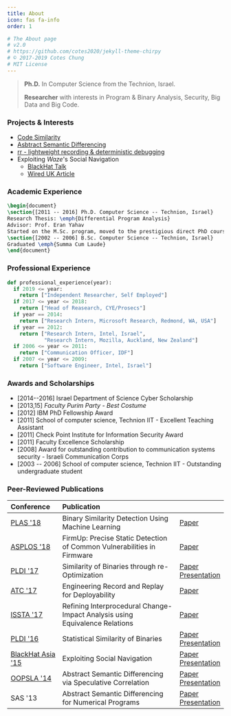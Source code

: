 ```yaml
---
title: About
icon: fas fa-info
order: 1

# The About page
# v2.0
# https://github.com/cotes2020/jekyll-theme-chirpy
# © 2017-2019 Cotes Chung
# MIT License
---
```



> **Ph.D.** In Computer Science from the Technion, Israel.
>
> **Researcher** with interests in Program & Binary Analysis, Security, Big Data and Big Code.

### [](#projects)Projects & Interests


- [Code Similarity](http://binsim.com)
- [Asbtract Semantic Differencing](https://github.com/nimrodpar/differential)
- [rr - lightweight recording & deterministic debugging](http://rr-project.org/)
- Exploiting _Waze_'s Social Navigation
  - [BlackHat Talk](https://www.youtube.com/watch?v=ooExs8FJUK4)
  - [Wired UK Article](http://www.wired.co.uk/article/waze-hacked-fake-traffic-jam)

### [](#academic)Academic Experience
```tex
\begin{document}
\section{[2011 -- 2016] Ph.D. Computer Science -- Technion, Israel}
Research Thesis: \emph{Differential Program Analysis}
Advisor: Prof. Eran Yahav
Started on the M.Sc. program, moved to the prestigious direct PhD course.
\section{[2002 -- 2006] B.Sc. Computer Science -- Technion, Israel}
Graduated \emph{Summa Cum Laude}
\end{document}
```

### [](#proffesional)Professional Experience
```python
def professional_experience(year):
  if 2019 <= year:
    return ["Independent Researcher, Self Employed"]
  if 2017 <= year <= 2018:
    return ["Head of Reasearch, CYE/Prosecs"]
  if year == 2014:
    return ["Research Intern, Microsoft Research, Redmond, WA, USA"]
  if year == 2012:
    return ["Research Intern, Intel, Israel",
            "Research Intern, Mozilla, Auckland, New Zealand"]
  if 2006 <= year <= 2011:
    return ["Communication Officer, IDF"]
  if 2007 <= year <= 2009:
    return ["Software Engineer, Intel, Israel"]
```

### [](#awards)Awards and Scholarships
*  [2014--2016] Israel Department of Science Cyber Scholarship
*  [2013,15] _Faculty Purim Party - Best Costume_
*  [2012] IBM PhD Fellowship Award
*  [2011] School of computer science, Technion IIT - Excellent Teaching Assistant
*  [2011] Check Point Institute for Information Security Award
*  [2011] Faculty Excellence Scholarship
*  [2008] Award for outstanding contribution to communication systems security - Israeli Communication Corps
*  [2003 -- 2006] School of computer science, Technion IIT - Outstanding undergraduate student

### [](#publications)Peer-Reviewed Publications

|Conference|Publication||
|:---------|:------------|:-----|
|[PLAS '18](http://plas2018.dcc.ufmg.br/)|Binary Similarity Detection Using Machine Learning|[Paper](assets/publications/zeek.pdf)|
|[ASPLOS '18](https://www.asplos2018.org/)|FirmUp: Precise Static Detection of Common Vulnerabilities in Firmware|[Paper](assets/publications/firmup.pdf)|
|[PLDI '17](http://pldi17.sigplan.org/)|Similarity of Binaries through re-Optimization|[Paper](assets/publications/gitz.pdf)<br>[Presentation](assets/presentations/gitz-pldi17.pdf)|
|[ATC '17](https://www.usenix.org/conference/atc17)|Engineering Record and Replay for Deployability|[Paper](assets/publications/rr.pdf)<br>|
|[ISSTA '17](http://conf.researchr.org/home/issta-2017)|Refining Interprocedural Change-Impact Analysis using Equivalence Relations|[Paper](assets/publications/cia.pdf)<br>|
|[PLDI '16](http://pldi16.sigplan.org/)|Statistical Similarity of Binaries|[Paper](assets/publications/esh.pdf)<br>[Presentation](assets/presentations/esh-pldi16.pdf)|
|[BlackHat Asia '15](https://www.blackhat.com/asia-15/)|Exploiting Social Navigation|[Paper](assets/publications/waze.pdf)<br>[Presentation](assets/presentations/waze-bh15.pdf)|
|[OOPSLA '14](http://2014.splashcon.org/track/oopsla2014)|Abstract Semantic Differencing via Speculative Correlation|[Paper](assets/publications/score.pdf)<br>[Presentation](assets/presentations/score-oopsla14.pdf)|
|SAS '13|Abstract Semantic Differencing for Numerical Programs|[Paper](assets/publications/differential.pdf)<br>[Presentation](assets/presentations/differential-sas13.pdf)|

